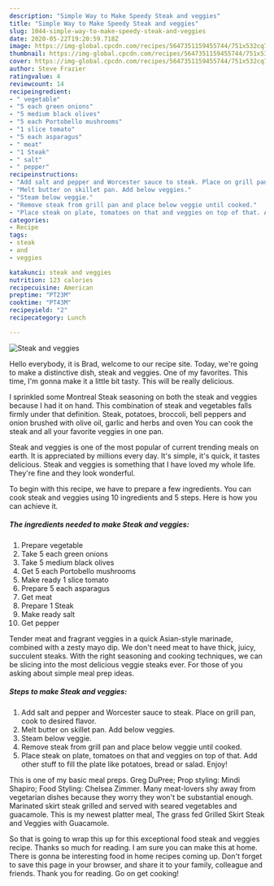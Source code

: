 ```yaml
---
description: "Simple Way to Make Speedy Steak and veggies"
title: "Simple Way to Make Speedy Steak and veggies"
slug: 1044-simple-way-to-make-speedy-steak-and-veggies
date: 2020-05-22T19:20:59.718Z
image: https://img-global.cpcdn.com/recipes/5647351159455744/751x532cq70/steak-and-veggies-recipe-main-photo.jpg
thumbnail: https://img-global.cpcdn.com/recipes/5647351159455744/751x532cq70/steak-and-veggies-recipe-main-photo.jpg
cover: https://img-global.cpcdn.com/recipes/5647351159455744/751x532cq70/steak-and-veggies-recipe-main-photo.jpg
author: Steve Frazier
ratingvalue: 4
reviewcount: 14
recipeingredient:
- " vegetable"
- "5 each green onions"
- "5 medium black olives"
- "5 each Portobello mushrooms"
- "1 slice tomato"
- "5 each asparagus"
- " meat"
- "1 Steak"
- " salt"
- " pepper"
recipeinstructions:
- "Add salt and pepper and Worcester sauce to steak. Place on grill pan, cook to desired flavor."
- "Melt butter on skillet pan. Add below veggies."
- "Steam below veggie."
- "Remove steak from grill pan and place below veggie until cooked."
- "Place steak on plate, tomatoes on that and veggies on top of that. Add other stuff to fill the plate like potatoes, bread or salad. Enjoy!"
categories:
- Recipe
tags:
- steak
- and
- veggies

katakunci: steak and veggies 
nutrition: 123 calories
recipecuisine: American
preptime: "PT23M"
cooktime: "PT43M"
recipeyield: "2"
recipecategory: Lunch

---
```



![Steak and veggies](https://img-global.cpcdn.com/recipes/5647351159455744/751x532cq70/steak-and-veggies-recipe-main-photo.jpg)

Hello everybody, it is Brad, welcome to our recipe site. Today, we're going to make a distinctive dish, steak and veggies. One of my favorites. This time, I'm gonna make it a little bit tasty. This will be really delicious.

I sprinkled some Montreal Steak seasoning on both the steak and veggies because I had it on hand. This combination of steak and vegetables falls firmly under that definition. Steak, potatoes, broccoli, bell peppers and onion brushed with olive oil, garlic and herbs and oven You can cook the steak and all your favorite veggies in one pan.

Steak and veggies is one of the most popular of current trending meals on earth. It is appreciated by millions every day. It's simple, it's quick, it tastes delicious. Steak and veggies is something that I have loved my whole life. They're fine and they look wonderful.


To begin with this recipe, we have to prepare a few ingredients. You can cook steak and veggies using 10 ingredients and 5 steps. Here is how you can achieve it.

<!--inarticleads1-->

##### The ingredients needed to make Steak and veggies:

1. Prepare  vegetable
1. Take 5 each green onions
1. Take 5 medium black olives
1. Get 5 each Portobello mushrooms
1. Make ready 1 slice tomato
1. Prepare 5 each asparagus
1. Get  meat
1. Prepare 1 Steak
1. Make ready  salt
1. Get  pepper


Tender meat and fragrant veggies in a quick Asian-style marinade, combined with a zesty mayo dip. We don&#39;t need meat to have thick, juicy, succulent steaks. With the right seasoning and cooking techniques, we can be slicing into the most delicious veggie steaks ever. For those of you asking about simple meal prep ideas. 

<!--inarticleads2-->

##### Steps to make Steak and veggies:

1. Add salt and pepper and Worcester sauce to steak. Place on grill pan, cook to desired flavor.
1. Melt butter on skillet pan. Add below veggies.
1. Steam below veggie.
1. Remove steak from grill pan and place below veggie until cooked.
1. Place steak on plate, tomatoes on that and veggies on top of that. Add other stuff to fill the plate like potatoes, bread or salad. Enjoy!


This is one of my basic meal preps. Greg DuPree; Prop styling: Mindi Shapiro; Food Styling: Chelsea Zimmer. Many meat-lovers shy away from vegetarian dishes because they worry they won&#39;t be substantial enough. Marinated skirt steak grilled and served with seared vegetables and guacamole. This is my newest platter meal, The grass fed Grilled Skirt Steak and Veggies with Guacamole. 

So that is going to wrap this up for this exceptional food steak and veggies recipe. Thanks so much for reading. I am sure you can make this at home. There is gonna be interesting food in home recipes coming up. Don't forget to save this page in your browser, and share it to your family, colleague and friends. Thank you for reading. Go on get cooking!
